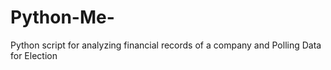 # Python-Me-
Python script for analyzing financial records of a company and Polling Data for Election 
